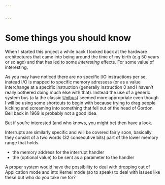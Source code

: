 ```yaml
---


---
```


<h1 id="some-things-you-should-know">Some things you should know</h1>
<p>When I started this project a while back I looked back at the hardware architectures that came into being around the time of my birth (e.g 50 years or so ago) and that has led to some <em>interesting</em> effects. For some value of interesting.</p>
<p>As you may have noticed there are no specific I/O instructions per se,  instead I/O is mapped to specific memory adressess (or as a value interchange at a specific instruction (generally instruction 0 and I haven’t really bothered doing much else with that). Instead the use of a generic system bus (a la the classic <a href="https://en.wikipedia.org/wiki/Unibus">Unibus</a>) seemed more appropriate even though I will be using some shortcuts to begin with because trying to drag people kicking and screaming into something that fell out of the head of Gordon Bell back in 1969 is probably not a good idea.</p>
<p>But if you’re interested (and who knows, you might be) then have a look.</p>
<p>Interrupts are similarly specific and will be covered fairly soon, basically they consist of a two words (32 consecutive bits) part of the lower memory range that holds</p>
<ul>
<li>the memory address for the interrupt handler</li>
<li>the (optional value) to be sent as a parameter to the handler</li>
</ul>
<p>A proper system would have the possibility to deal with dropping out of Application mode and into Kernel mode (so to speak) to deal with issues like these but who do you take me for?</p>

